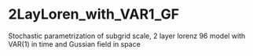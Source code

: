 2LayLoren_with_VAR1_GF
======================

Stochastic parametrization of subgrid scale, 2 layer lorenz 96 model with VAR(1) in time and Gussian field in space
